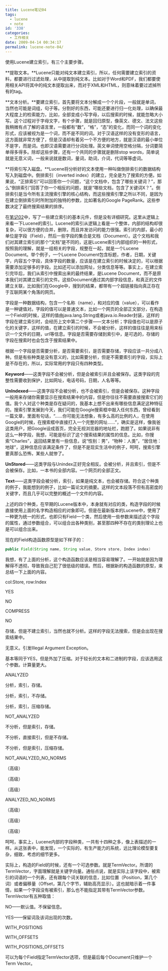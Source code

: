 ```yaml
---
title: Lucene笔记04
tags:
  - lucene
  - note
id: '338'
categories:
  - 工作相关
date: 2009-04-14 00:34:17
permalink: lucene-note-04/
---
```



<!-- more -->
使用Lucene建立索引，有三个主要步骤。

**提取文本。**Lucene只能对纯文本建立索引，所以，任何需要建立索引的资料，都要进行过滤处理，从中提取到纯文本。比如对于Word和PDF，我们都要使用相关API将其中的纯文本提取出来，而对于XML和HTML，则意味着要过滤掉所有的tag。

**文本分析。**要建立索引，首先要将文本分解成一个个片段，一般就是单词，当然也可能是词组，句子等。分割好的东西，可能还要进行归一化处理，以确保最大程度上的检索能力，比如，全部变成小写字母，以后搜索的时候，就能忽略大小写。这个过程对于字母文字，有个步骤，就是回归原型，像英文、德文、法文这些我稍微有点了解的语言里，一般都有“数”，“格”，“态”的变化，而同一个词的变化形式，应该被视为是一个词，而不是不同的词。对于汉语这样的没有变形的语言，这方面就非常方便了，但是汉语却有着另一个不方便的地方，就是汉语的最小单位不是字，而是词。也即汉语需要进行分词处理。英文单词使用空格分隔，分词要简单得多得多。除却这些步骤，还有一个共同的步骤就是删除stop words，简单说就是无意义词，一般来说就是数词，量词，助词，介词，代词等等虚词。

**将索引写入磁盘。**Lucene将分析好的文本使用一种叫做倒排索引的数据结构写入到磁盘中。倒排索引（inverted index）的建立，完全是为了搜索的方便。如果说，“正排索引”可以回答你一个问题，“这个文档中，包含了哪些关键词？”，那么“倒排索引”回答了你一个相反的问题，就是“哪些文档，包含了关键词X？”。倒排索引是当今所有主流搜索引擎的核心结构，而这些搜索引擎之所以不同，是因为在建立倒排索引时所附加的独特的参数，比如著名的Google PageRank。这些参数决定了最终搜索结果的排序。

在[笔记02](http://sexywp.com/lucene-note-02.htm "Lucene笔记02")中，写了一些建立索引的基本元件，但是没有详细研究。这里从逻辑上来看一下Lucene的索引。Lucene的索引从逻辑上看是一个整体，内部的结构却很复杂，可以很方便的合并，删除，而且并发访问的能力很强。索引的内部，最小的单位是字段（Field），然后一些字段的集合是文档（Document）。这个文档和我们对其建立索引的那个“文档”是不同的，这是Lucene索引内部组织的一种形式，按照我的理解，就是一组相关的字段，规整在一起，就是一个Lucene Document。举个例子，一个Lucene Document包含标题，作者，日期，关键字，内容五个字段，具体字段的数量，应该是在建立索引的时候决定的，可以根据需要添加足够多的字段。比如还可以添加网址，分类信息等等。事实上，在建立索引完毕后，我们从索引中搜索出来的最终结果，是Lucene Document，而不是原本我们对其建立索引的文件。这些Document通过其内部字段信息，和真正的文件建立关联，比如我们在Google中，搜到的结果，都带有一个超链接指向真正存在于互联网某个角落的网页。

字段是一种数据结构，包含一个名称（name），和对应的值（value），可以看作是一种键值对。字段的值可以是普通文本，比如一个网页的全部正文部分，在构造一个Field的时候，这样的值由java.lang.String或者java.io.Reader封装，这样的字段在建立索引时，会经历上文中第二个步骤——文本分析；字段值也可以是原子化的关键字，这样的值，在建立索引的时候，不会被分析，这样的值往往是用来标识一个文件的日期，url等信息。字段是否需要存储到索引中，是可选的，存储的字段在搜索时也会包含于搜索结果中。

根据一个字段是否需要分析，是否需要索引，是否需要存储，字段应该一共分成八种。但是有些种类是没有意义的，比如需要分析，但是不需要索引的字段，实际上是不存在的，所以，实际常用的字段只有四种类型。

**Keyword**——这类字段不会被分析，但是会被索引并且会被保存。这类字段的完整性需要收到保护，比如网址，电话号码，日期，人名等等。

**UnIndexed**——这类字段不会被分析，也不会被索引，但是会被保存。这种字段一般用来存储你需要显示在搜索结果中的内容，但是你往往不需要直接搜索它们的值。我个人对这个种类是存在疑问的，我基本上想不出来有哪些信息满足这种特征的。搜索引擎发展到今天，我们可能在Google搜索框中敲入任何东西，曾经看到一篇文章，里面有句话，“……你可能无法想象，有多么高的比例的人，在使用Google的时候，在搜索框中直接打入一个完整的网址……”，确实是这样，像我爸这类用户，把Google设成首页，完全无视浏览器的地址栏，跑题了。如果说非有这么一种字段，我想，可能是标识了这个搜索结果的属性的信息。比如，你搜索“Charles”，返回结果里有一些信息，说“性别：男”，“物种：人类”，“居住地：地球”，这种信息应该满足条件了，但是不是现实生活中的例子，呵呵，搜索引擎要真那么恐怖，某些人就惨了。

**UnStored**——这类字段与Unindex正好完全相反。会被分析，并且索引，但是不会被保存。比如，一本书的全部内容。一个网页的全部正文。

**Text**——这类字段会被分析，索引，如果是纯文本，也会被存储。符合这个种类的例子，我能想到的例子，比如一篇论文的摘要。这样的文本段落不但有高密度的关键字，而且几乎可以完整的概述一个文件的内容。

上述的四个种类，在早期的Lucene版本中，本身就有对应的类，构造字段的时候直接使用上面的名字构造相应的对象即可。但是在最新版本的Lucene中，使用了一种更为统一的形式，也即只有Field一个类，然后使用一些参数来描述这个字段的属性，通过参数组合，可以组合出各种类别，甚至那四种不存在的类别理论上也是可以组合出来。

现在的Field构造函数原型是如下样子的：

```java
public Field(String name, String value, Store store, Index index) 
```

我想，有了上面的分析，这个构造函数应该是相当容易理解了。一开始就是因为理解得不透彻，导致我自己犯了很低级的错误。然后，根据新的构造函数的原型，来总结一下上面的内容。

col:Store, row:Index

YES

NO

COMPRESS

NO

存储，但是不建立索引，当然也就不分析。这样的字段无法搜索，但是会出现在搜索结果中。

无意义。引发Illegal Argument Exception。

基本等同于YES，但是外加了压缩。对于较长的文本和二进制的字段，应该选用这个参数。计算量更大。

ANALYZED

分析，索引，存储。

分析，索引，不存储。

分析，索引，压缩存储。

NOT_ANALYZED

不分析，但是索引，存储。

不分析，直接索引，但是不存储。

不分析，但是索引，压缩存储。

NOT_ANALYZED_NO_NORMS

（高级）

（高级）

（高级）

ANALYZED_NO_NORMS

（高级）

（高级）

（高级）

呵呵，事实上，Lucene内部的字段种类，一共有十四种之多，像上表描述的一样。从这张表中，能发现，一个实际的，有生产能力的系统，远比理论模型要复杂，细致，考虑的细节更多。

实际上，构造的Field的时候，还有一个可选参数。就是TermVector。所谓的TermVector，字面理解就是关键字向量。通俗点说，就是实际上该字段中，被索引的词语的一个列表，还有跟每个词关联的信息，比如位置（Position，第几个词）或者偏移量（Offset，第几个字节，辅助高亮显示）。这也就暗示着一件事情，如果一个字段没有被索引，那么也不能指定其带有TermVector参数。TermVector有五种取值：

NO——默认值。不保留信息。

YES——保留词及该词出现的次数。

WITH_POSITIONS

WITH_OFFSETS

WITH_POSITIONS_OFFSETS

可以为每个Field指定TermVector选项，但是最后每个Document只维护一个Term Vector。
